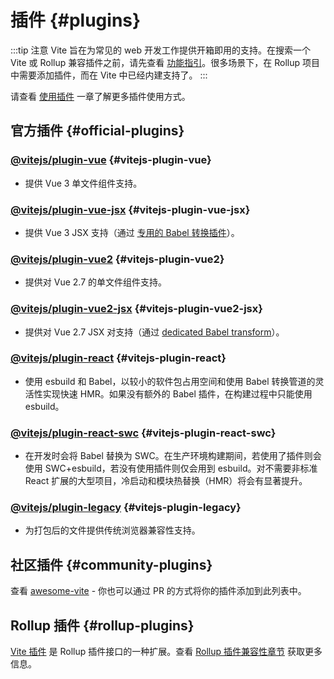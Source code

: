 # 插件 {#plugins}

:::tip 注意
Vite 旨在为常见的 web 开发工作提供开箱即用的支持。在搜索一个 Vite 或 Rollup 兼容插件之前，请先查看 [功能指引](../guide/features.md)。很多场景下，在 Rollup 项目中需要添加插件，而在 Vite 中已经内建支持了。
:::

请查看 [使用插件](../guide/using-plugins) 一章了解更多插件使用方式。

## 官方插件 {#official-plugins}

### [@vitejs/plugin-vue](https://github.com/vitejs/vite-plugin-vue/tree/main/packages/plugin-vue) {#vitejs-plugin-vue}

- 提供 Vue 3 单文件组件支持。

### [@vitejs/plugin-vue-jsx](https://github.com/vitejs/vite-plugin-vue/tree/main/packages/plugin-vue-jsx) {#vitejs-plugin-vue-jsx}

- 提供 Vue 3 JSX 支持（通过 [专用的 Babel 转换插件](https://github.com/vuejs/jsx-next)）。

### [@vitejs/plugin-vue2](https://github.com/vitejs/vite-plugin-vue2) {#vitejs-plugin-vue2}

- 提供对 Vue 2.7 的单文件组件支持。

### [@vitejs/plugin-vue2-jsx](https://github.com/vitejs/vite-plugin-vue2-jsx) {#vitejs-plugin-vue2-jsx}

- 提供对 Vue 2.7 JSX 对支持（通过 [dedicated Babel transform](https://github.com/vuejs/jsx-vue2/)）。

### [@vitejs/plugin-react](https://github.com/vitejs/vite-plugin-react/tree/main/packages/plugin-react) {#vitejs-plugin-react}

- 使用 esbuild 和 Babel，以较小的软件包占用空间和使用 Babel 转换管道的灵活性实现快速 HMR。如果没有额外的 Babel 插件，在构建过程中只能使用 esbuild。

### [@vitejs/plugin-react-swc](https://github.com/vitejs/vite-plugin-react-swc) {#vitejs-plugin-react-swc}

- 在开发时会将 Babel 替换为 SWC。在生产环境构建期间，若使用了插件则会使用 SWC+esbuild，若没有使用插件则仅会用到 esbuild。对不需要非标准 React 扩展的大型项目，冷启动和模块热替换（HMR）将会有显著提升。

### [@vitejs/plugin-legacy](https://github.com/vitejs/vite/tree/main/packages/plugin-legacy) {#vitejs-plugin-legacy}

- 为打包后的文件提供传统浏览器兼容性支持。

## 社区插件 {#community-plugins}

查看 [awesome-vite](https://github.com/vitejs/awesome-vite#plugins) - 你也可以通过 PR 的方式将你的插件添加到此列表中。

## Rollup 插件 {#rollup-plugins}

[Vite 插件](../guide/api-plugin) 是 Rollup 插件接口的一种扩展。查看 [Rollup 插件兼容性章节](../guide/api-plugin#rollup-plugin-compatibility) 获取更多信息。
